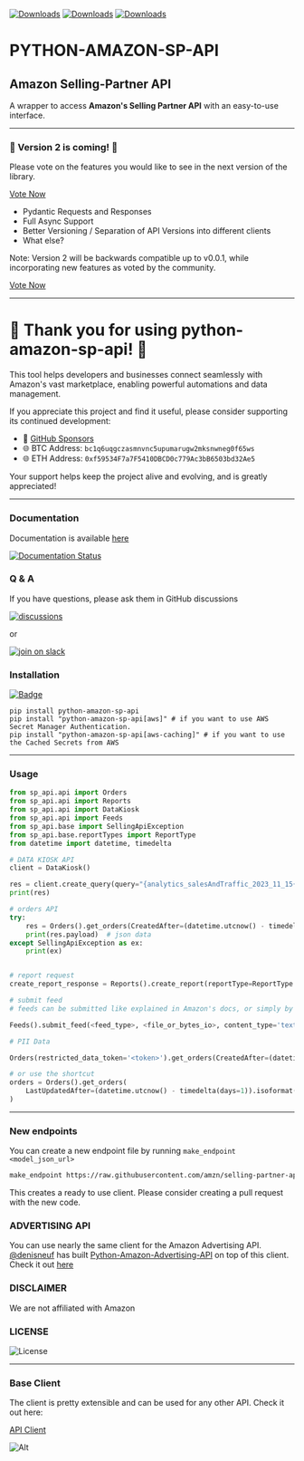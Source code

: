 [![Downloads](https://static.pepy.tech/badge/python-amazon-sp-api)](https://pepy.tech/project/python-amazon-sp-api)
[![Downloads](https://static.pepy.tech/badge/python-amazon-sp-api/month)](https://pepy.tech/project/python-amazon-sp-api)
[![Downloads](https://static.pepy.tech/badge/python-amazon-sp-api/week)](https://pepy.tech/project/python-amazon-sp-api)

# PYTHON-AMAZON-SP-API

## Amazon Selling-Partner API

A wrapper to access **Amazon's Selling Partner API** with an easy-to-use interface.


---

### 🚀 Version 2 is coming! 🚀

Please vote on the features you would like to see in the next version of the library.

[Vote Now](https://docs.google.com/forms/d/e/1FAIpQLSeEIC1m29ue8z6OoIrkXGTT1dEn3rtbIm5HjUPTTtzud2IntQ/viewform?usp=dialog)

- Pydantic Requests and Responses
- Full Async Support
- Better Versioning / Separation of API Versions into different clients
- What else?

Note: Version 2 will be backwards compatible up to v0.0.1, while incorporating new features as voted by the community.


[Vote Now](https://docs.google.com/forms/d/e/1FAIpQLSeEIC1m29ue8z6OoIrkXGTT1dEn3rtbIm5HjUPTTtzud2IntQ/viewform?usp=dialog)


---

# 🌟 Thank you for using python-amazon-sp-api! 🌟

This tool helps developers and businesses connect seamlessly with Amazon's vast marketplace, enabling powerful automations and data management.

If you appreciate this project and find it useful, please consider supporting its continued development:

- 🙌 [GitHub Sponsors](https://github.com/sponsors/saleweaver)
- 🌐 BTC Address: `bc1q6uqgczasmnvnc5upumarugw2mksnwneg0f65ws`
- 🌐 ETH Address: `0xf59534F7a7F5410DBCD0c779Ac3bB6503bd32Ae5`

Your support helps keep the project alive and evolving, and is greatly appreciated!


----

### Documentation

Documentation is available [here](https://python-amazon-sp-api.readthedocs.io/en/latest/)

[![Documentation Status](https://img.shields.io/readthedocs/python-amazon-sp-api?style=for-the-badge)](https://python-amazon-sp-api.readthedocs.io/en/latest/index.html)


### Q & A

If you have questions, please ask them in GitHub discussions 

[![discussions](https://img.shields.io/badge/github-discussions-brightgreen?style=for-the-badge&logo=github)](https://github.com/saleweaver/python-amazon-sp-api/discussions)

or

[![join on slack](https://img.shields.io/badge/slack-join%20on%20slack-orange?style=for-the-badge&logo=slack)](https://join.slack.com/t/sellingpartnerapi/shared_invite/zt-zovn6tch-810j9dBPQtJsvw7lEXSuaQ)


### Installation
[![Badge](https://img.shields.io/pypi/v/python-amazon-sp-api?style=for-the-badge)](https://pypi.org/project/python-amazon-sp-api/)
```
pip install python-amazon-sp-api
pip install "python-amazon-sp-api[aws]" # if you want to use AWS Secret Manager Authentication.
pip install "python-amazon-sp-api[aws-caching]" # if you want to use the Cached Secrets from AWS
```

---
### Usage

```python
from sp_api.api import Orders
from sp_api.api import Reports
from sp_api.api import DataKiosk
from sp_api.api import Feeds
from sp_api.base import SellingApiException
from sp_api.base.reportTypes import ReportType
from datetime import datetime, timedelta

# DATA KIOSK API
client = DataKiosk()

res = client.create_query(query="{analytics_salesAndTraffic_2023_11_15{salesAndTrafficByAsin(startDate:\"2022-09-01\" endDate:\"2022-09-30\" aggregateBy:SKU marketplaceIds:[\"ATVPDKIKX0DER\"]){childAsin endDate marketplaceId parentAsin sales{orderedProductSales{amount currencyCode}totalOrderItems totalOrderItemsB2B}sku startDate traffic{browserPageViews browserPageViewsB2B browserPageViewsPercentage browserPageViewsPercentageB2B browserSessionPercentage unitSessionPercentageB2B unitSessionPercentage}}}}")
print(res)

# orders API
try:
    res = Orders().get_orders(CreatedAfter=(datetime.utcnow() - timedelta(days=7)).isoformat())
    print(res.payload)  # json data
except SellingApiException as ex:
    print(ex)


# report request     
create_report_response = Reports().create_report(reportType=ReportType.GET_MERCHANT_LISTINGS_ALL_DATA)

# submit feed
# feeds can be submitted like explained in Amazon's docs, or simply by calling submit_feed

Feeds().submit_feed(<feed_type>, <file_or_bytes_io>, content_type='text/tsv', **kwargs)

# PII Data

Orders(restricted_data_token='<token>').get_orders(CreatedAfter=(datetime.utcnow() - timedelta(days=7)).isoformat())

# or use the shortcut
orders = Orders().get_orders(
    LastUpdatedAfter=(datetime.utcnow() - timedelta(days=1)).isoformat()
)
```

---


### New endpoints

You can create a new endpoint file by running `make_endpoint <model_json_url>`

```bash
make_endpoint https://raw.githubusercontent.com/amzn/selling-partner-api-models/main/models/listings-restrictions-api-model/listingsRestrictions_2021-08-01.json
```

This creates a ready to use client. Please consider creating a pull request with the new code.


### ADVERTISING API

You can use nearly the same client for the Amazon Advertising API. [@denisneuf](https://github.com/denisneuf) has built [Python-Amazon-Advertising-API](https://github.com/denisneuf/python-amazon-ad-api) on top of this client.
Check it out [here](https://github.com/denisneuf/python-amazon-ad-api)

### DISCLAIMER

We are not affiliated with Amazon


### LICENSE

![License](https://img.shields.io/github/license/saleweaver/python-amazon-sp-api?style=for-the-badge)

---

### Base Client

The client is pretty extensible and can be used for any other API. Check it out here:

[API Client](https://github.com/saleweaver/rapid_rest_client)


![Alt](https://repobeats.axiom.co/api/embed/25e8a3fe715fe68f2996ab99fe2e6188cd96a459.svg "Repobeats analytics image")

